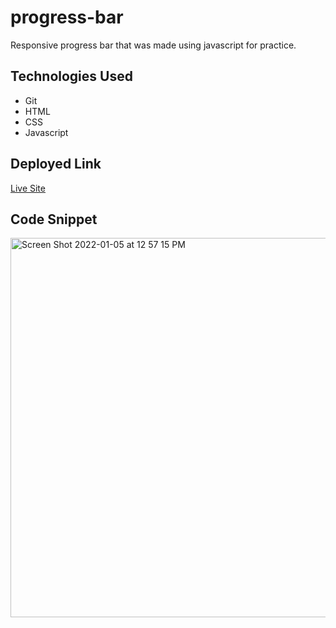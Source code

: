 # progress-bar

Responsive progress bar that was made using javascript for practice. 

## Technologies Used 

* Git
* HTML
* CSS
* Javascript

## Deployed Link
[Live Site](https://gabrielcrosetti.github.io/progress-bar/)

## Code Snippet

<img width="607" alt="Screen Shot 2022-01-05 at 12 57 15 PM" src="https://user-images.githubusercontent.com/89226867/148273215-d63682a6-d2b5-441c-94ec-b737220ff4e5.png">
